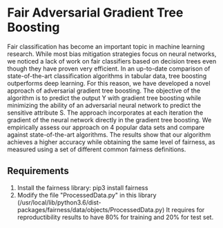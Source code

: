 # Fair Adversarial Gradient Tree Boosting

Fair classification has become an important topic in machine learning research.
While most bias mitigation strategies focus on neural networks, we noticed a lack of work
on fair classifiers based on decision trees even though they have proven very efficient.
In an up-to-date comparison of state-of-the-art classification algorithms in tabular data,
tree boosting outperforms deep learning. For this reason, we have developed a novel approach
of adversarial gradient tree boosting. The objective of the algorithm is to predict the output
Y with gradient tree boosting while minimizing the ability of an adversarial neural network 
to predict the sensitive attribute S. The approach incorporates at each iteration the gradient
of the neural network directly in the gradient tree boosting. We empirically assess our approach 
on 4 popular data sets and compare against state-of-the-art algorithms. The results show that 
our algorithm achieves a higher accuracy while obtaining the same level of fairness, as measured
using a set of different common fairness definitions.


## Requirements
 1. Install the fairness library: pip3 install fairness
 2. Modify the file "ProcessedData.py" in this library (/usr/local/lib/python3.6/dist-packages/fairness/data/objects/ProcessedData.py)
    It requires for reproductibility results to have 80% for training and 20% for test set.
    
